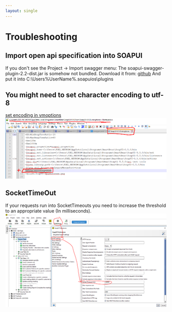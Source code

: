 ```yaml
---
layout: single
---
```


# Troubleshooting
## Import open api specification into SOAPUI
If you don't see the Project -> Import swagger menu:
The soapui-swagger-plugin-2.2-dist.jar is somehow not bundled. 
Download it from: [github](https://github.com/SmartBear/soapui/tree/release-5.6.0/soapui-installer/src/BundlePlugins)
And put it into C:\Users\%UserName%\.soapuios\plugins

## You might need to set character encoding to utf-8
[set encoding in vmoptions](https://stackoverflow.com/questions/35747109/where-do-i-set-character-encoding-in-soapui-preferences#:~:text=To%20set%20up%20an%20encoding,or%20iso%2D8859%2D1.)
![preferences](change-encoding-to-utf8.PNG)

## SocketTimeOut
If your requests run into SocketTimeouts you need to increase the threshold to an appropriate value (In milliseconds).  
![preferences](Change-socket-timeout-Settings.png) 